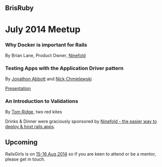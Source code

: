 ## BrisRuby

# July 2014 Meetup

### Why Docker is important for Rails
By Brian Lane, Product Owner, [Ninefold](https://ninefold.com/)

### Testing Apps with the Application Driver pattern
By [Jonathon Abbott](https://github.com/jonathonMA) and [Nick Chmielewski](https://github.com/hackling)

[Presentation](https://github.com/BrisRuby/meetups/tree/master/2014-07-28/application-driver-presentation)

### An Introduction to Validations
By [Tom Ridge](https://github.com/ridget), two red kites

Drinks & Dinner were graciously sponsored by [Ninefold - the easier way to deploy & host rails apps](https://ninefold.com/).

## Upcoming

RailsGirls is on [15-16 Aug 2014](http://railsgirls.com/brisbane) so if you are keen to attend or be a mentor, please get in touch.
